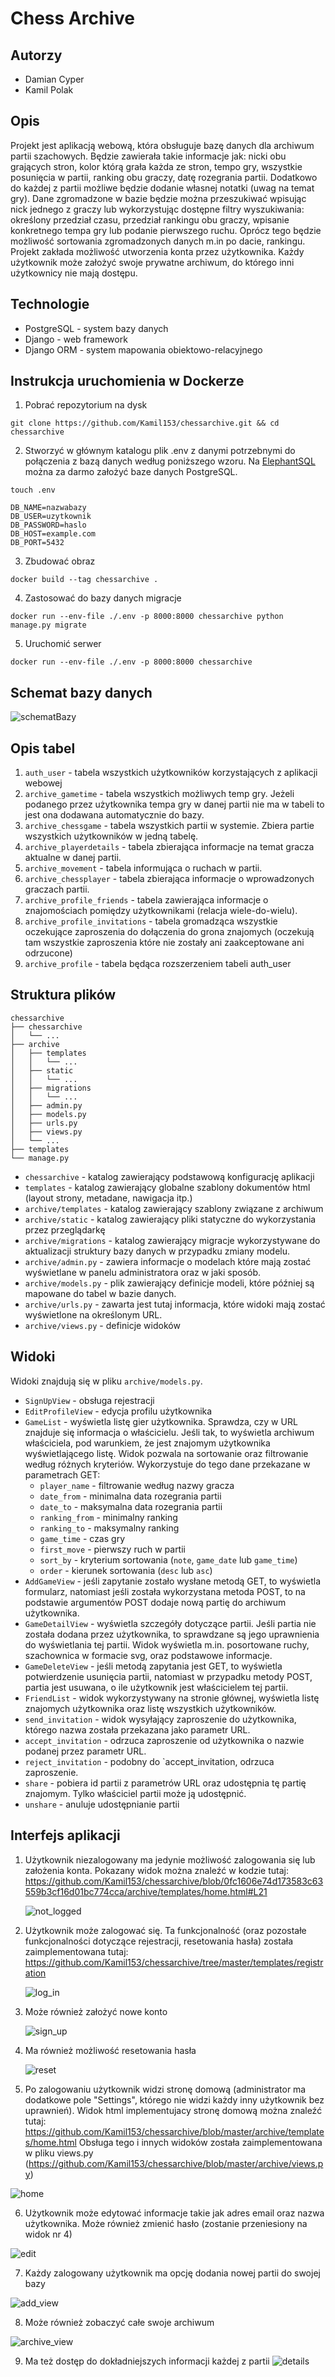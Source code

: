 # Chess Archive
## Autorzy
- Damian Cyper
- Kamil Polak
## Opis
Projekt jest aplikacją webową, która obsługuje bazę danych dla archiwum partii szachowych. Będzie zawierała takie informacje jak: nicki obu grających stron, kolor którą grała każda ze stron, tempo gry, wszystkie posunięcia w partii, ranking obu graczy, datę rozegrania partii. Dodatkowo do każdej z partii możliwe będzie dodanie własnej notatki (uwag na temat gry). Dane zgromadzone w bazie będzie można przeszukiwać wpisując nick jednego z graczy lub wykorzystując dostępne filtry wyszukiwania: określony przedział czasu, przedział rankingu obu graczy, wpisanie konkretnego tempa gry lub podanie pierwszego ruchu. Oprócz tego będzie możliwość sortowania zgromadzonych danych m.in po dacie, rankingu. Projekt zakłada możliwość utworzenia konta przez użytkownika. Każdy użytkownik może założyć swoje prywatne archiwum, do którego inni użytkownicy nie mają dostępu.
## Technologie
- PostgreSQL - system bazy danych
- Django - web framework
- Django ORM - system mapowania obiektowo-relacyjnego

## Instrukcja uruchomienia w Dockerze

1. Pobrać repozytorium na dysk
```shell
git clone https://github.com/Kamil153/chessarchive.git && cd chessarchive
```
2. Stworzyć w głównym katalogu plik .env z danymi potrzebnymi do połączenia z bazą danych według poniższego wzoru. Na [ElephantSQL](https://www.elephantsql.com/) można za darmo założyć baze danych PostgreSQL.
```shell
touch .env
```
```
DB_NAME=nazwabazy
DB_USER=uzytkownik
DB_PASSWORD=haslo
DB_HOST=example.com
DB_PORT=5432
```
3. Zbudować obraz
```shell
docker build --tag chessarchive .
```
4. Zastosować do bazy danych migracje
```shell
docker run --env-file ./.env -p 8000:8000 chessarchive python manage.py migrate
```
5. Uruchomić serwer
```shell
docker run --env-file ./.env -p 8000:8000 chessarchive
```

## Schemat bazy danych

![schematBazy](schematBazy.png)

## Opis tabel

1. `auth_user` - tabela wszystkich użytkowników korzystających z aplikacji webowej
2. `archive_gametime` - tabela wszystkich możliwych temp gry. Jeżeli podanego przez użytkownika tempa gry w danej partii nie ma w tabeli to jest ona dodawana automatycznie do bazy.
3. `archive_chessgame` - tabela wszystkich partii w systemie. Zbiera partie wszystkich użytkowników w jedną tabelę.
4. `archive_playerdetails` - tabela zbierająca informacje na temat gracza aktualne w danej partii.
5. `archive_movement` - tabela informująca o ruchach w partii.
6. `archive_chessplayer` - tabela zbierająca informacje o wprowadzonych graczach partii.
7. `archive_profile_friends` - tabela zawierająca informacje o znajomościach pomiędzy użytkownikami (relacja wiele-do-wielu).
8. `archive_profile_invitations` - tabela gromadząca wszystkie oczekujące zaproszenia do dołączenia do grona znajomych (oczekują tam wszystkie zaproszenia które nie zostały ani zaakceptowane ani odrzucone)
9. `archive_profile` - tabela będąca rozszerzeniem tabeli auth_user

## Struktura plików

```
chessarchive
├── chessarchive
│   └── ...
├── archive
│   ├── templates
│   │   └── ...
│   ├── static
│   │   └── ...
│   ├── migrations
│   │   └── ...
│   ├── admin.py
│   ├── models.py
│   ├── urls.py
│   ├── views.py
│   └── ...
├── templates
└── manage.py
```

- `chessarchive` - katalog zawierający podstawową konfigurację aplikacji
- `templates` - katalog zawierający globalne szablony dokumentów html (layout strony, metadane, nawigacja itp.)
- `archive/templates` - katalog zawierający szablony związane z archiwum
- `archive/static` - katalog zawierający pliki statyczne do wykorzystania przez przeglądarkę
- `archive/migrations` - katalog zawierający migracje wykorzystywane do aktualizacji struktury bazy danych w przypadku zmiany modelu.
- `archive/admin.py` - zawiera informacje o modelach które mają zostać wyświetlane w panelu administratora oraz w jaki sposób.
- `archive/models.py` - plik zawierający definicje modeli, które później są mapowane do tabel w bazie danych.
- `archive/urls.py` - zawarta jest tutaj informacja, które widoki mają zostać wyświetlone na określonym URL.
- `archive/views.py` - definicje widoków

## Widoki

Widoki znajdują się w pliku `archive/models.py`.
- `SignUpView` - obsługa rejestracji
- `EditProfileView` - edycja profilu użytkownika
- `GameList` - wyświetla listę gier użytkownika. Sprawdza, czy w URL znajduje się informacja o właścicielu. Jeśli tak, to wyświetla archiwum właściciela, pod warunkiem, że jest znajomym użytkownika wyświetlającego listę. Widok pozwala na sortowanie oraz filtrowanie według różnych kryteriów. Wykorzystuje do tego dane przekazane w parametrach GET:
    - `player_name` - filtrowanie według nazwy gracza
    - `date_from` - minimalna data rozegrania partii
    - `date_to` - maksymalna data rozegrania partii
    - `ranking_from` - minimalny ranking
    - `ranking_to` - maksymalny ranking
    - `game_time` - czas gry
    - `first_move` - pierwszy ruch w partii
    - `sort_by` - kryterium sortowania (`note`, `game_date` lub `game_time`)
    - `order` - kierunek sortowania (`desc` lub `asc`)
- `AddGameView` - jeśli zapytanie zostało wysłane metodą GET, to wyświetla formularz, natomiast jeśli została wykorzystana metoda POST, to na podstawie argumentów POST dodaje nową partię do archiwum użytkownika.
- `GameDetailView` - wyświetla szczegóły dotyczące partii. Jeśli partia nie została dodana przez użytkownika, to sprawdzane są jego uprawnienia do wyświetlania tej partii. Widok wyświetla m.in. posortowane ruchy, szachownica w formacie svg, oraz podstawowe informacje.
- `GameDeleteView` - jeśli metodą zapytania jest GET, to wyświetla potwierdzenie usunięcia partii, natomiast w przypadku metody POST, partia jest usuwana, o ile użytkownik jest właścicielem tej partii.
- `FriendList` - widok wykorzystywany na stronie głównej, wyświetla listę znajomych użytkownika oraz listę wszystkich użytkowników.
- `send_invitation` - widok wysyłający zaproszenie do użytkownika, którego nazwa została przekazana jako parametr URL.
- `accept_invitation` - odrzuca zaproszenie od użytkownika o nazwie podanej przez parametr URL.
- `reject_invitation` - podobny do `accept_invitation, odrzuca zaproszenie.
- `share` - pobiera id partii z parametrów URL oraz udostępnia tę partię znajomym. Tylko właściciel partii może ją udostępnić.
- `unshare` - anuluje udostępnianie partii


## Interfejs aplikacji

1. Użytkownik niezalogowany ma jedynie możliwość zalogowania się lub założenia konta. Pokazany widok można znaleźć w kodzie tutaj:
https://github.com/Kamil153/chessarchive/blob/0fc1606e74d173583c63559b3cf16d01bc774cca/archive/templates/home.html#L21

   ![not_logged](screens/not_logged.png)

2. Użytkownik może zalogować się. Ta funkcjonalność (oraz pozostałe funkcjonalności dotyczące rejestracji, resetowania hasła) została zaimplementowana tutaj: https://github.com/Kamil153/chessarchive/tree/master/templates/registration

   ![log_in](screens/log_in.png)

3. Może również założyć nowe konto

   ![sign_up](screens/sign_up.png)

4. Ma również możliwość resetowania hasła

   ![reset](screens/reset.png)

5. Po zalogowaniu użytkownik widzi stronę domową (administrator ma dodatkowe pole "Settings", którego nie widzi każdy inny użytkownik bez uprawnień).
   Widok html implementujacy stronę domową można znaleźć tutaj: https://github.com/Kamil153/chessarchive/blob/master/archive/templates/home.html
   Obsługa tego i innych widoków została zaimplementowana w pliku views.py (https://github.com/Kamil153/chessarchive/blob/master/archive/views.py)
   

![home](screens/home.png)

6. Użytkownik może edytować informacje takie jak adres email oraz nazwa użytkownika. Może również zmienić hasło (zostanie przeniesiony na widok nr 4)
   
![edit](screens/edit.png)

7. Każdy zalogowany użytkownik ma opcję dodania nowej partii do swojej bazy
   
![add_view](screens/add_view.png)

8. Może również zobaczyć całe swoje archiwum
   
![archive_view](screens/archive_view.png)

9. Ma też dostęp do dokładniejszych informacji każdej z partii
   ![details](screens/details.png)
